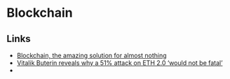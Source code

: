 # Blockchain

## Links

* [Blockchain, the amazing solution for almost nothing](https://thecorrespondent.com/655/blockchain-the-amazing-solution-for-almost-nothing/86714927310-8f431cae)
* [Vitalik Buterin reveals why a 51% attack on ETH 2.0 ‘would not be fatal’](https://cointelegraph.com/news/vitalik-buterin-reveals-why-a-51-attack-on-eth-2-0-would-not-be-fatal)
* 
